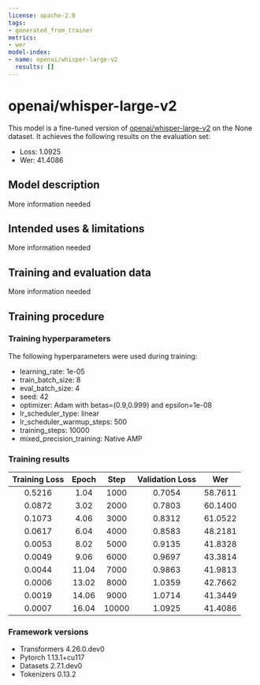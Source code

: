 ```yaml
---
license: apache-2.0
tags:
- generated_from_trainer
metrics:
- wer
model-index:
- name: openai/whisper-large-v2
  results: []
---
```


<!-- This model card has been generated automatically according to the information the Trainer had access to. You
should probably proofread and complete it, then remove this comment. -->

# openai/whisper-large-v2

This model is a fine-tuned version of [openai/whisper-large-v2](https://huggingface.co/openai/whisper-large-v2) on the None dataset.
It achieves the following results on the evaluation set:
- Loss: 1.0925
- Wer: 41.4086

## Model description

More information needed

## Intended uses & limitations

More information needed

## Training and evaluation data

More information needed

## Training procedure

### Training hyperparameters

The following hyperparameters were used during training:
- learning_rate: 1e-05
- train_batch_size: 8
- eval_batch_size: 4
- seed: 42
- optimizer: Adam with betas=(0.9,0.999) and epsilon=1e-08
- lr_scheduler_type: linear
- lr_scheduler_warmup_steps: 500
- training_steps: 10000
- mixed_precision_training: Native AMP

### Training results

| Training Loss | Epoch | Step  | Validation Loss | Wer     |
|:-------------:|:-----:|:-----:|:---------------:|:-------:|
| 0.5216        | 1.04  | 1000  | 0.7054          | 58.7611 |
| 0.0872        | 3.02  | 2000  | 0.7803          | 60.1400 |
| 0.1073        | 4.06  | 3000  | 0.8312          | 61.0522 |
| 0.0617        | 6.04  | 4000  | 0.8583          | 48.2181 |
| 0.0053        | 8.02  | 5000  | 0.9135          | 41.8328 |
| 0.0049        | 9.06  | 6000  | 0.9697          | 43.3814 |
| 0.0044        | 11.04 | 7000  | 0.9863          | 41.9813 |
| 0.0006        | 13.02 | 8000  | 1.0359          | 42.7662 |
| 0.0019        | 14.06 | 9000  | 1.0714          | 41.3449 |
| 0.0007        | 16.04 | 10000 | 1.0925          | 41.4086 |


### Framework versions

- Transformers 4.26.0.dev0
- Pytorch 1.13.1+cu117
- Datasets 2.7.1.dev0
- Tokenizers 0.13.2
